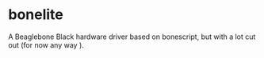 bonelite
========

A Beaglebone Black hardware driver based on bonescript, but with a lot cut out (for now any way ).
